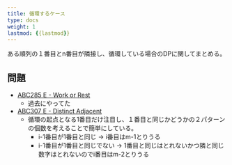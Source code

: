 ```yaml
---
title: 循環するケース
type: docs
weight: 1
lastmod: {{lastmod}}
---
```


ある順列の１番目とn番目が隣接し、循環している場合のDPに関してまとめる。

## 問題

- [ABC285 E - Work or Rest](https://atcoder.jp/contests/abc285/tasks/abc285_e)
  - 過去にやってた
- [ABC307 E - Distinct Adjacent](https://atcoder.jp/contests/abc307/tasks/abc307_e)
  - 循環の起点となる1番目だけ注目し、１番目と同じかどうかの２パターンの個数を考えることで簡単にしている。
    - i-1番目が1番目と同じ → i番目はm-1とりうる
    - i-1番目が1番目と同じでない → 1番目と同じはとれないかつ隣と同じ数字はとれないのでi番目はm-2とりうる

